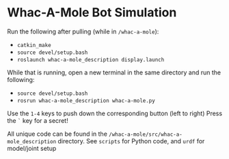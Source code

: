 # Whac-A-Mole Bot Simulation

Run the following after pulling (while in `/whac-a-mole`):
- `catkin_make`
- `source devel/setup.bash`
- `roslaunch whac-a-mole_description display.launch`

While that is running, open a new terminal in the same directory and run the following: 
- `source devel/setup.bash`
- `rosrun whac-a-mole_description whac-a-mole.py`

Use the `1-4` keys to push down the corresponding button (left to right)
Press the `` ` `` key for a secret!

All unique code can be found in the `/whac-a-mole/src/whac-a-mole_description` directory.
See `scripts` for Python code, and `urdf` for model/joint setup